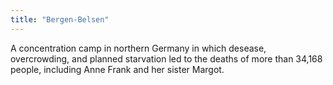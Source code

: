 ```yaml
---
title: "Bergen-Belsen"
---
```

A concentration camp in northern Germany in which desease, overcrowding, and planned starvation led to the deaths of more than 34,168 people, including Anne Frank and her sister Margot.

